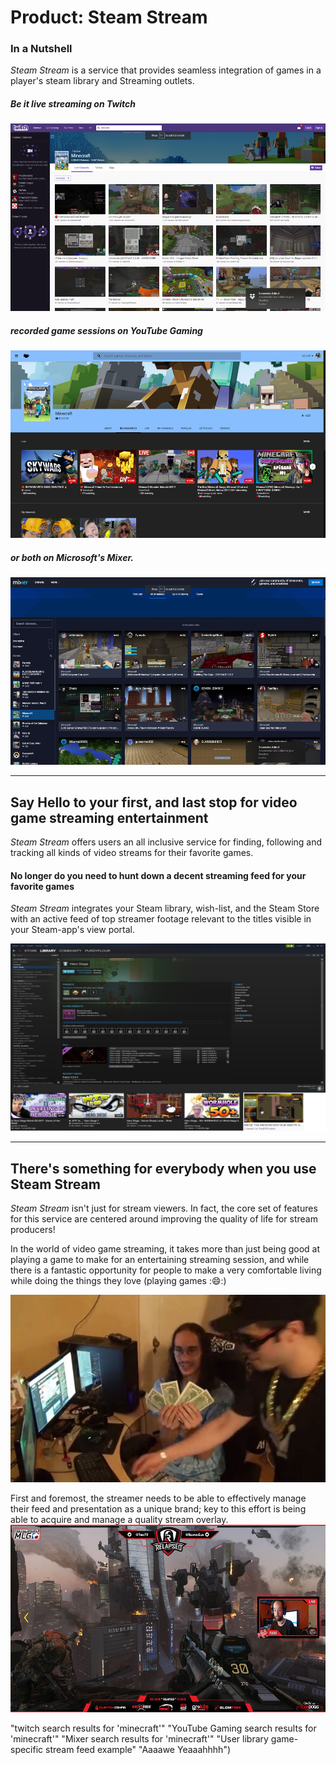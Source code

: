Product: **Steam Stream**
===

### In a Nutshell
_Steam Stream_ is a service that provides seamless integration of games in a player's steam library and Streaming outlets. 

##### Be it **live streaming** on _Twitch_

<img src="./twitch.png" width="533" height="300" />

##### **recorded game sessions** on _YouTube Gaming_

<img src="./youtube_gaming.png" width="533" height="300" />

##### or ***both*** on Microsoft's _Mixer_.

<img src="./mixer.png" width="533" height="300" />

---

## Say Hello to your first, and last stop for video game streaming entertainment

_Steam Stream_ offers users an all inclusive service for finding, following and tracking all kinds of video streams for their favorite games.

#### No longer do you need to hunt down a decent streaming feed for your favorite games
_Steam Stream_ integrates your Steam library, wish-list, and the Steam Store with an active feed of top streamer footage relevant to the titles visible in your Steam-app's view portal.

<img src="./steam-stream-example.png" width="533" height="300" />

---

## There's something for everybody when you use Steam Stream

_Steam Stream_ isn't just for stream viewers. In fact, the core set of features for this service are centered around improving the quality of life for stream producers! 

In the world of video game streaming, it takes more than just being good at playing a game to make for an entertaining streaming session, and while there is a fantastic opportunity for people to make a very comfortable living while doing the things they love (playing games ::smile::) 

<img src="./geeks-makin-munay.png" width="533" height="300" />

First and foremost, the streamer needs to be able to effectively manage their feed and presentation as a unique brand; key to this effort is being able to acquire and manage a quality stream overlay. <img src="./medium-overlay.png" width="533" height="300" />



"twitch search results for 'minecraft'"
"YouTube Gaming search results for 'minecraft'"
"Mixer search results for 'minecraft'"
"User library game-specific stream feed example"
"Aaaawe Yeaaahhhh")
